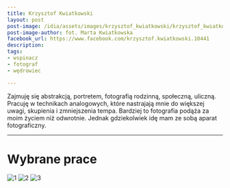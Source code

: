 ```yaml
---
title: Krzysztof Kwiatkowski
layout: post
post-image: /idia/assets/images/krzysztof_kwiatkowski/krzysztof_kwiatkowski.jpg
post-image-author: fot. Marta Kwiatkowska
facebook_url: https://www.facebook.com/krzysztof.kwiatkowski.10441
description: 
tags:
- wspinacz
- fotograf
- wędrowiec

---
```


Zajmuję się abstrakcją, portretem, fotografią rodzinną, społeczną, uliczną. Pracuję w technikach analogowych, które nastrajają mnie do większej uwagi, skupienia i zmniejszenia tempa. Bardziej to fotografia podąża za moim życiem niż odwrotnie. Jednak gdziekolwiek idę mam ze sobą aparat fotograficzny.

---

# Wybrane prace

![1](/idia/assets/images/krzysztof_kwiatkowski/1.jpg)
![2](/idia/assets/images/krzysztof_kwiatkowski/2.jpg)
![3](/idia/assets/images/krzysztof_kwiatkowski/3.jpg)

